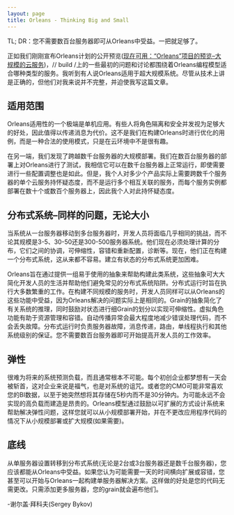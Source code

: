 ```yaml
---
layout: page
title: Orleans - Thinking Big and Small
---
```


TL; DR：您不需要数百台服务器即可从Orleans中受益。一把就足够了。

正如我们刚刚宣布Orleans计划的公开预览([现在可用：“Orleans”项目的预览–大规模的云服务](http://blogs.msdn.com/b/dotnet/archive/2014/04/02/available-now-preview-of-project-orleans-cloud-services-at-scale.aspx))，// build /上的一些最初的问题和讨论都围绕着Orleans编程模型适合哪种类型的服务。我听到有人说Orleans适用于超大规模系统。尽管从技术上讲是正确的，但他们对我来说并不完整，并迫使我写这篇文章。

## 适用范围

Orleans适用性的一个极端是单机应用。有些人将角色隔离和安全并发视为足够大的好处，因此值得以传递消息为代价。这不是我们在构建Orleans时进行优化的用例，而是一种合法的使用模式，只是在云环境中不是很有趣。

在另一端，我们发现了跨越数千台服务器的大规模部署。我们在数百台服务器的部署上对Orleans进行了测试，我相信它可以在数千台服务器上正常运行，即使需要进行一些配置调整也是如此。但是，我个人对多少个产品实际上需要跨数千个服务器的单个云服务持怀疑态度，而不是运行多个相互关联的服务，而每个服务实例都部署在数十个或数百个服务器上，因此我个人对此持怀疑态度。

## 分布式系统–同样的问题，无论大小

当系统从一台服务器移动到多台服务器时，开发人员将面临几乎相同的挑战，而不论其规模是3-5、30-50还是300-500服务器系统。他们现在必须处理计算的分布，它们之间的协调，可伸缩性，容错和重新配置，诊断等。现在，他们正在构建一个分布式系统，这从来都不容易。建立有状态的分布式系统更加困难。

Orleans旨在通过提供一组易于使用的抽象来帮助构建此类系统，这些抽象可大大简化开发人员的生活并帮助他们避免常见的分布式系统陷阱。分布式运行时旨在执行大多数繁重的工作。在构建不同规模的服务时，开发人员同样可以从Orleans的这些功能中受益，因为Orleans解决的问题实际上是相同的。Grain的抽象简化了有关系统的推理，同时鼓励对状态进行细Grain的划分以实现可伸缩性。虚拟角色功能有助于资源管理和容错。自动传播异常会最大程度地减少错误处理代码，而不会丢失故障。分布式运行时负责服务器故障，消息传递，路由，单线程执行和其他系统级别的保证。您不需要数百台服务器即可开始提高开发人员的工作效率。

## 弹性

很难为将来的系统预测负载，而且通常根本不可能。每个初创企业都梦想有一天会被斩首，这对企业来说是福气，也是对系统的诅咒。或者您的CMO可能非常喜欢您的BI数据，以至于她突然想将其存储在5秒内而不是30分钟内。为可能永远不会实现的高负载而建造是昂贵的。Orleans模型通过鼓励以可扩展的方式设计系统来帮助解决弹性问题，这样您就可以从小规模部署开始，并在不更改应用程序代码的情况下从小规模部署或扩大规模(如果需要)。

## 底线

从单服务器设置转移到分布式系统(无论是2台或3台服务器还是数千台服务器)，您应该都能从Orleans中受益。如果您认为可能需要一天的时间横向扩展或容错，您甚至可以开始与Orleans一起构建单服务器解决方案。这样做的好处是您的代码无需更改。只需添加更多服务器，您的grain就会遍布他们。

\-谢尔盖·拜科夫(Sergey Bykov)
